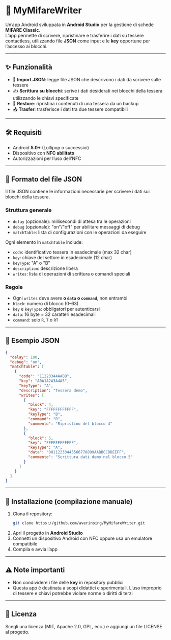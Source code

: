 # 📱 MyMifareWriter

Un’app Android sviluppata in **Android Studio** per la gestione di schede **MIFARE Classic**.  
L’app permette di scrivere, ripristinare e trasferire i dati su tessere contactless, utilizzando file **JSON** come input e le **key** opportune per l’accesso ai blocchi.

---

## ✨ Funzionalità

- 📂 **Import JSON**: legge file JSON che descrivono i dati da scrivere sulle tessere  
- ✍️ **Scrittura su blocchi**: scrive i dati desiderati nei blocchi della tessera utilizzando le chiavi specificate  
- 🔄 **Restore**: ripristina i contenuti di una tessera da un backup  
- 📤 **Trasfer**: trasferisce i dati tra due tessere compatibili  

---

## 🛠️ Requisiti

- Android **5.0+** (Lollipop o successivi)  
- Dispositivo con **NFC abilitato**  
- Autorizzazioni per l’uso dell’NFC  

---

## 📂 Formato del file JSON

Il file JSON contiene le informazioni necessarie per scrivere i dati sui blocchi della tessera.  

### Struttura generale

- `delay` (opzionale): millisecondi di attesa tra le operazioni  
- `debug` (opzionale): "on"/"off" per abilitare messaggi di debug  
- `matchTable`: lista di configurazioni con le operazioni da eseguire  

Ogni elemento in `matchTable` include:  
- `code`: identificativo tessera in esadecimale (max 32 char)  
- `key`: chiave del settore in esadecimale (12 char)  
- `keyType`: "A" o "B"  
- `description`: descrizione libera  
- `writes`: lista di operazioni di scrittura o comandi speciali  

### Regole

- Ogni `writes` deve avere **o `data` o `command`**, non entrambi  
- `block`: numero di blocco (0–63)  
- `key` e `keyType`: obbligatori per autenticarsi  
- `data`: 16 byte = 32 caratteri esadecimali  
- `command`: solo `R`, `T` o `RT`  

---

## 📌 Esempio JSON

```json
{
  "delay": 100,
  "debug": "on",
  "matchTable": [
    {
      "code": "11223344AABB",
      "key": "A0A1A2A3A4A5",
      "keyType": "A",
      "description": "Tessera demo",
      "writes": [
        {
          "block": 4,
          "key": "FFFFFFFFFFFF",
          "keyType": "B",
          "command": "R",
          "commento": "Ripristino del blocco 4"
        },
        {
          "block": 5,
          "key": "FFFFFFFFFFFF",
          "keyType": "A",
          "data": "00112233445566778899AABBCCDDEEFF",
          "commento": "Scrittura dati demo nel blocco 5"
        }
      ]
    }
  ]
}
```

---

## 🚀 Installazione (compilazione manuale)

1. Clona il repository:  
   ```bash
   git clone https://github.com/averinoing/MyMifareWriter.git
   ```
2. Apri il progetto in **Android Studio**  
3. Connetti un dispositivo Android con NFC oppure usa un emulatore compatibile  
4. Compila e avvia l’app  

---

## ⚠️ Note importanti

- Non condividere i file delle **key** in repository pubblici  
- Questa app è destinata a scopi didattici e sperimentali. L’uso improprio di tessere e chiavi potrebbe violare norme o diritti di terzi  

---

## 📜 Licenza

Scegli una licenza (MIT, Apache 2.0, GPL, ecc.) e aggiungi un file LICENSE al progetto.
